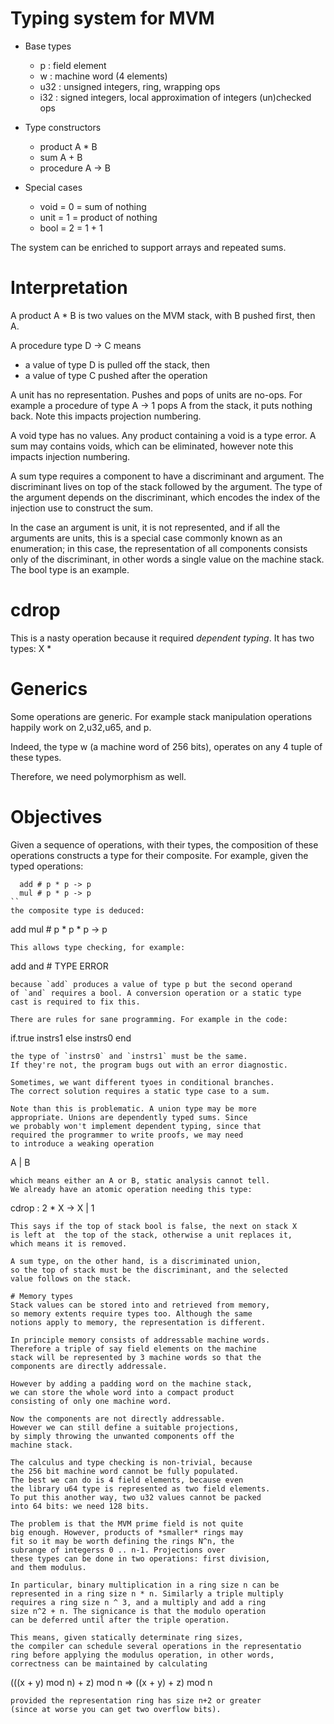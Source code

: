 # Typing system for MVM
- Base types
  - p : field element
  - w : machine word (4 elements)
  - u32 : unsigned integers, ring, wrapping ops
  - i32 : signed integers, local approximation of integers (un)checked ops

- Type constructors
  - product  A * B
  - sum      A + B
  - procedure A -> B 

- Special cases
  - void = 0 = sum of nothing
  - unit = 1 = product of nothing
  - bool = 2 = 1 + 1

The system can be enriched to support arrays and repeated sums.

# Interpretation

A product A * B is two values on the MVM stack, with B pushed first, then A.

A procedure type D -> C means 
- a value of type D is pulled off the stack, then
- a value of type C pushed after the operation

A unit has no representation. Pushes and pops of units are no-ops.
For example a procedure of type A -> 1 pops A from the stack,
it puts nothing back. Note this impacts projection numbering.

A void type has no values. 
Any product containing a void is a type error.
A sum may contains voids, which can be eliminated, however
note this impacts injection numbering.

A sum type requires a component to have a discriminant and argument.
The discriminant lives on top of the stack followed by the argument.
The type of the argument depends on the discriminant, which encodes
the index of the injection use to construct the sum.

In the case an argument is unit, it is not represented, and if
all the arguments are units, this is a special case commonly
known as an enumeration; in this case, the representation
of all components consists only of the discriminant, in other
words a single value on the machine stack. The bool type
is an example.

# cdrop

This is a nasty operation because it required *dependent typing*.
It has two types: X *

# Generics

Some operations are generic. For example stack manipulation
operations happily work on 2,u32,u65, and p.

Indeed, the type w (a machine word of 256 bits), operates on any 4 tuple
of these types.

Therefore, we need polymorphism as well.


# Objectives
Given a sequence of operations, with their types, the composition
of these operations constructs a type for their composite.
For example, given the typed operations:
```
  add # p * p -> p
  mul # p * p -> p
``
the composite type is deduced:
```
  add mul # p * p * p -> p
```
This allows type checking, for example:
```
  add and # TYPE ERROR
```
because `add` produces a value of type p but the second operand
of `and` requires a bool. A conversion operation or a static type
cast is required to fix this.

There are rules for sane programming. For example in the code:
```
if.true
  instrs1
else
  instrs0
end
```
the type of `instrs0` and `instrs1` must be the same.
If they're not, the program bugs out with an error diagnostic.

Sometimes, we want different tyoes in conditional branches.
The correct solution requires a static type case to a sum.

Note than this is problematic. A union type may be more 
appropriate. Unions are dependently typed sums. Since
we probably won't implement dependent typing, since that
required the programmer to write proofs, we may need 
to introduce a weaking operation 
```
A | B
```
which means either an A or B, static analysis cannot tell.
We already have an atomic operation needing this type:
```
cdrop : 2 * X -> X | 1
```
This says if the top of stack bool is false, the next on stack X
is left at  the top of the stack, otherwise a unit replaces it,
which means it is removed.

A sum type, on the other hand, is a discriminated union,
so the top of stack must be the discriminant, and the selected
value follows on the stack.

# Memory types
Stack values can be stored into and retrieved from memory,
so memory extents require types too. Although the same
notions apply to memory, the representation is different.

In principle memory consists of addressable machine words.
Therefore a triple of say field elements on the machine
stack will be represented by 3 machine words so that the
components are directly addressale.

However by adding a padding word on the machine stack,
we can store the whole word into a compact product
consisting of only one machine word.

Now the components are not directly addressable.
However we can still define a suitable projections,
by simply throwing the unwanted components off the
machine stack.

The calculus and type checking is non-trivial, because
the 256 bit machine word cannot be fully populated.
The best we can do is 4 field elements, because even
the library u64 type is represented as two field elements.
To put this another way, two u32 values cannot be packed
into 64 bits: we need 128 bits.

The problem is that the MVM prime field is not quite
big enough. However, products of *smaller* rings may
fit so it may be worth defining the rings N^n, the
subrange of integerss 0 .. n-1. Projections over
these types can be done in two operations: first division,
and them modulus.

In particular, binary multiplication in a ring size n can be
represented in a ring size n * n. Similarly a triple multiply
requires a ring size n ^ 3, and a multiply and add a ring
size n^2 + n. The signicance is that the modulo operation
can be deferred until after the triple operation.

This means, given statically determinate ring sizes,
the compiler can schedule several operations in the representatio
ring before applying the modulus operation, in other words,
correctness can be maintained by calculating
```
(((x + y) mod n) + z) mod n => ((x + y) + z) mod n
```
provided the representation ring has size n+2 or greater
(since at worse you can get two overflow bits).








